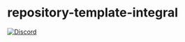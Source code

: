 # repository-template-integral

[![Discord](https://img.shields.io/discord/720706728651522128.svg?label=&logo=discord&logoColor=ffffff&color=7389D8&labelColor=6A7EC2)](https://discord.gg/7t6dSJm)